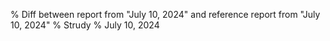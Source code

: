 % Diff between report from "July 10, 2024" and reference report from "July 10, 2024"
% Strudy
% July 10, 2024


